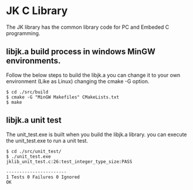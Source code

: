 # JK C Library
The JK library has the common library code for PC and Embeded C programming.

## libjk.a build process in windows MinGW environments.
Follow the below steps to build the libjk.a
you can change it to your own environment (Like as Linux) changing the cmake -G option.
```
$ cd ./src/build
$ cmake -G "MinGW Makefiles" CMakeLists.txt
$ make
```

## libjk.a unit test
The unit_test.exe is built when you build the libjk.a library.
you can execute the unit_test.exe to run a unit test.
```
$ cd ./src/unit_test/
$ ./unit_test.exe
jklib_unit_test.c:26:test_integer_type_size:PASS

-----------------------
1 Tests 0 Failures 0 Ignored
OK
```
